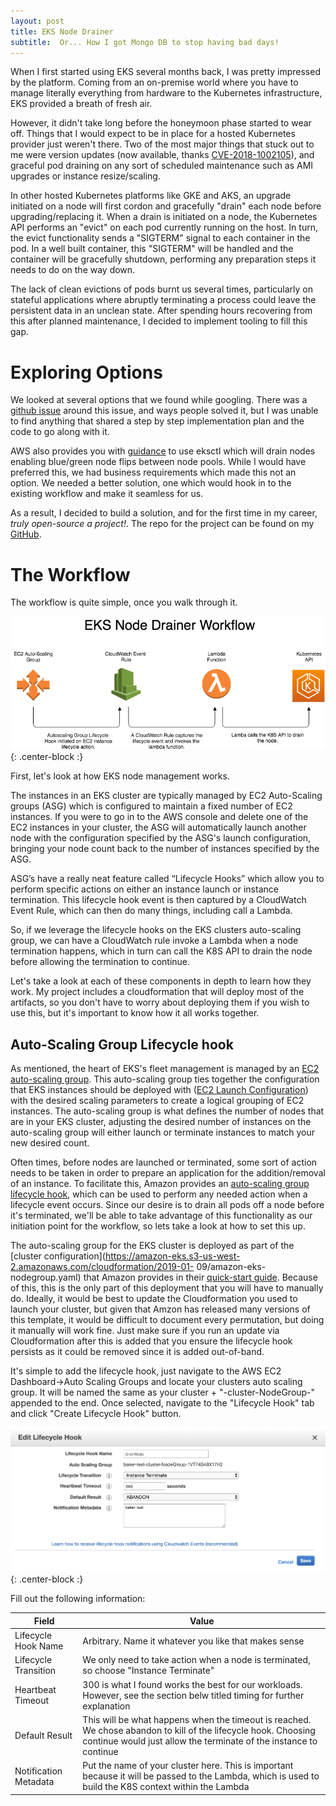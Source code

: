```yaml
---
layout: post
title: EKS Node Drainer
subtitle:  Or... How I got Mongo DB to stop having bad days!
---
```


When I first started using EKS several months back, I was pretty impressed by the platform.  Coming from an on-premise world where you have to manage literally everything from hardware to the Kubernetes infrastructure, EKS provided a breath of fresh air.

However, it didn't take long before the honeymoon phase started to wear off.  Things that I would expect to be in place for a hosted Kubernetes provider just weren't there.  Two of the most major things that stuck out to me were version updates (now available, thanks [CVE-2018-1002105](https://github.com/kubernetes/kubernetes/issues/71411)), and graceful pod draining on any sort of scheduled maintenance such as AMI upgrades or instance resize/scaling.

In other hosted Kubernetes platforms like GKE and AKS, an upgrade initiated on a node will first cordon and gracefully "drain" each node before upgrading/replacing it.  When a drain is initiated on a node, the Kubernetes API performs an "evict" on each pod currently running on the host.  In turn, the evict functionality sends a "SIGTERM" signal to each container in the pod.  In a well built container, this "SIGTERM" will be handled and the container will be gracefully shutdown, performing any preparation steps it needs to do on the way down.

The lack of clean evictions of pods burnt us several times, particularly on stateful applications where abruptly terminating a process could leave the persistent data in an unclean state.  After spending hours recovering from this after planned maintenance, I decided to implement tooling to fill this gap.

# Exploring Options

We looked at several options that we found while googling.  There was a [github issue](https://github.com/awslabs/amazon-eks-ami/issues/66) around this issue, and ways people solved it, but I was unable to find anything that shared a step by step implementation plan and the code to go along with it.

AWS also provides you with [guidance](https://docs.aws.amazon.com/eks/latest/userguide/migrate-stack.html) to use eksctl which will drain nodes enabling blue/green node flips between node pools.  While I would have preferred this, we had business requirements which made this not an option.  We needed a better solution, one which would hook in to the existing workflow and make it seamless for us.

As a result, I decided to build a solution, and for the first time in my career, *truly open-source a project!*.  The repo for the project can be found on my [GitHub](https://github.com/ryan-a-baker/eks-node-drainer).

# The Workflow

The workflow is quite simple, once you walk through it.

![EKS Node Drainer Workflow](https://github.com/ryan-a-baker/ryanbakerio/blob/master/img/workflow.png?raw=true){: .center-block :}

First, let's look at how EKS node management works.

The instances in an EKS cluster are typically managed by EC2 Auto-Scaling groups (ASG) which is configured to maintain a fixed number of EC2 instances.  If you were to go in to the AWS console and delete one of the EC2 instances in your cluster, the ASG will automatically launch another node with the configuration specified by the ASG's launch configuration, bringing your node count back to the number of instances specified by the ASG.

ASG’s have a really neat feature called “Lifecycle Hooks” which allow you to perform specific actions on either an instance launch or instance termination.  This lifecycle hook event is then captured by a CloudWatch Event Rule, which can then do many things, including call a Lambda.

So, if we leverage the lifecycle hooks on the EKS clusters auto-scaling group, we can have a CloudWatch rule invoke a Lambda when a node termination happens, which in turn can call the K8S API to drain the node before allowing the termination to continue.

Let's take a look at each of these components in depth to learn how they work.  My project includes a cloudformation that will deploy most of the artifacts, so you don't have to worry about deploying them if you wish to use this, but it's important to know how it all works together.

## Auto-Scaling Group Lifecycle hook

As mentioned, the heart of EKS's fleet management is managed by an [EC2 auto-scaling group](https://docs.aws.amazon.com/autoscaling/ec2/userguide/AutoScalingGroup.html).  This auto-scaling group ties together the configuration that EKS instances should be deployed with ([EC2 Launch Configuration](https://docs.aws.amazon.com/autoscaling/ec2/userguide/LaunchConfiguration.html)) with the desired scaling parameters to create a logical grouping of EC2 instances.  The auto-scaling group is what defines the number of nodes that are in your EKS cluster, adjusting the desired number of instances on the auto-scaling group will either launch or terminate instances to match your new desired count.

Often times, before nodes are launched or terminated, some sort of action needs to be taken in order to prepare an application for the addition/removal of an instance.  To facilitate this, Amazon provides an [auto-scaling group lifecycle hook](https://docs.aws.amazon.com/autoscaling/ec2/userguide/lifecycle-hooks.html), which can be used to perform any needed action when a lifecycle event occurs.  Since our desire is to drain all pods off a node before it's terminated, we'll be able to take advantage of this functionality as our initiation point for the workflow, so lets take a look at how to set this up.

The auto-scaling group for the EKS cluster is deployed as part of the [cluster configuration](https://amazon-eks.s3-us-west-2.amazonaws.com/cloudformation/2019-01-
09/amazon-eks-nodegroup.yaml) that Amazon provides in their [quick-start guide](https://s3.amazonaws.com/aws-quickstart/quickstart-amazon-eks/doc/amazon-eks-architecture.pdf).  Because of this, this is the only part of this deployment that you will have to manually do.  Ideally, it would be best to update the Cloudformation you used to launch your cluster, but given that Amzon has released many versions of this template, it would be difficult to document every permutation, but doing it manually will work fine.  Just make sure if you run an update via Cloudformation after this is added that you ensure the lifecycle hook persists as it could be removed since it is added out-of-band.

It's simple to add the lifecycle hook, just navigate to the AWS EC2 Dashboard->Auto Scaling Groups and locate your clusters auto scaling group.  It will be named the same as your cluster + "-cluster-NodeGroup-<random string>" appended to the end.  Once selected, navigate to the "Lifecycle Hook" tab and click "Create Lifecycle Hook" button.

![Create Lifecycle Hook](https://github.com/ryan-a-baker/ryanbakerio/blob/master/img/lifecyclehookcreate.png?raw=true){: .center-block :}

Fill out the following information:

| Field | Value |
| ----- | ----- |
| Lifecycle Hook Name | Arbitrary.  Name it whatever you like that makes sense |
| Lifecycle Transition | We only need to take action when a node is terminated, so choose "Instance Terminate" |
| Heartbeat Timeout | 300 is what I found works the best for our workloads.  However, see the section belw titled timing for further explanation |
| Default Result | This will be what happens when the timeout is reached.  We chose abandon to kill of the lifecycle hook.  Choosing continue would just allow the terminate of the instance to continue |
| Notification Metadata | Put the name of your cluster here.  This is important because it will be passed to the Lambda, which is used to build the K8S context within the Lambda |
